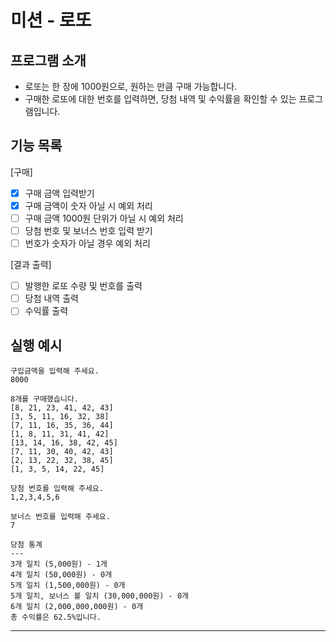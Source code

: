 # 미션 - 로또

## 프로그램 소개

- 로또는 한 장에 1000원으로, 원하는 만큼 구매 가능합니다.
- 구매한 로또에 대한 번호를 입력하면, 당첨 내역 및 수익률을 확인할 수 있는 프로그램입니다.

## 기능 목록

[구매]

- [x] 구매 금액 입력받기
- [x] 구매 금액이 숫자 아닐 시 예외 처리
- [ ] 구매 금액 1000원 단위가 아닐 시 예외 처리
- [ ] 당첨 번호 및 보너스 번호 입력 받기
- [ ] 번호가 숫자가 아닐 경우 예외 처리

[결과 출력]

- [ ] 발행한 로또 수량 및 번호를 출력
- [ ] 당첨 내역 출력
- [ ] 수익률 출력

## 실행 예시

```
구입금액을 입력해 주세요.
8000

8개를 구매했습니다.
[8, 21, 23, 41, 42, 43]
[3, 5, 11, 16, 32, 38]
[7, 11, 16, 35, 36, 44]
[1, 8, 11, 31, 41, 42]
[13, 14, 16, 38, 42, 45]
[7, 11, 30, 40, 42, 43]
[2, 13, 22, 32, 38, 45]
[1, 3, 5, 14, 22, 45]

당첨 번호를 입력해 주세요.
1,2,3,4,5,6

보너스 번호를 입력해 주세요.
7

당첨 통계
---
3개 일치 (5,000원) - 1개
4개 일치 (50,000원) - 0개
5개 일치 (1,500,000원) - 0개
5개 일치, 보너스 볼 일치 (30,000,000원) - 0개
6개 일치 (2,000,000,000원) - 0개
총 수익률은 62.5%입니다.
```

---

```

```
